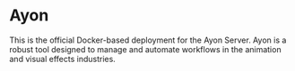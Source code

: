 # Ayon

This is the official Docker-based deployment for the Ayon Server. Ayon is a robust tool designed to manage and automate workflows in the animation and visual effects industries.
